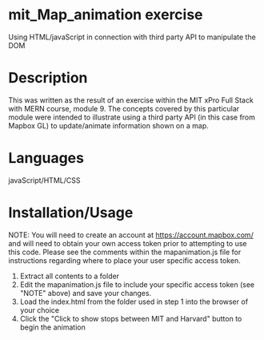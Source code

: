 # mit_Map_animation exercise
Using HTML/javaScript in connection with third party API to manipulate the DOM

# Description
This was written as the result of an exercise within the MIT xPro Full Stack with MERN course, module 9. The concepts covered by this particular module were intended to illustrate using a third party API (in this case from Mapbox GL) to update/animate information shown on a map. 

# Languages
javaScript/HTML/CSS

# Installation/Usage
NOTE: You will need to create an account at https://account.mapbox.com/ and will need to obtain your own access token prior to attempting to use this code. Please see the comments within the mapanimation.js file for instructions regarding where to place your user specific access token. 
1) Extract all contents to a folder
2) Edit the mapanimation.js file to include your specific access token (see "NOTE" above) and save your changes. 
3) Load the index.html from the folder used in step 1 into the browser of your choice
4) Click the "Click to show stops between MIT and Harvard" button to begin the animation
